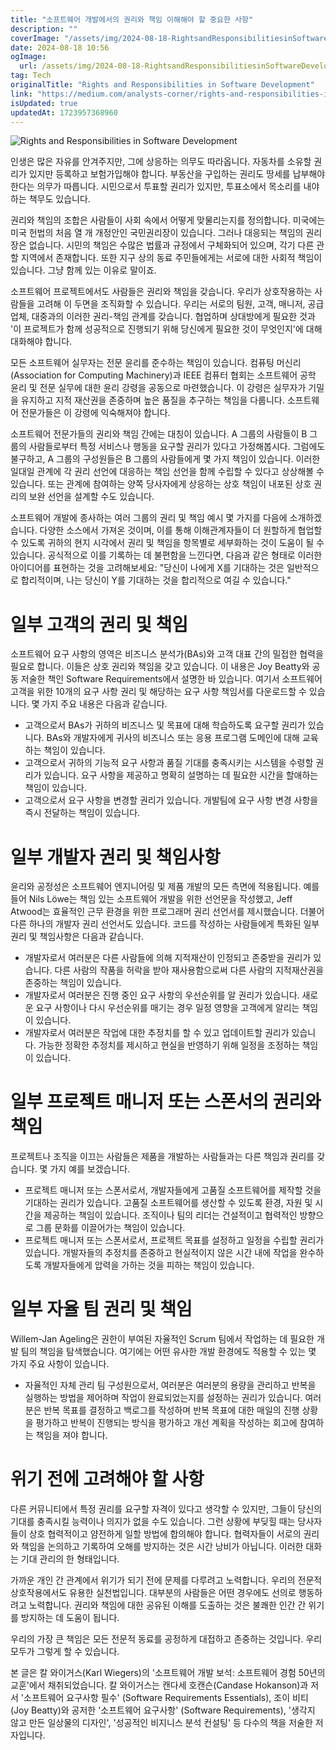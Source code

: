 ```yaml
---
title: "소프트웨어 개발에서의 권리와 책임 이해해야 할 중요한 사항"
description: ""
coverImage: "/assets/img/2024-08-18-RightsandResponsibilitiesinSoftwareDevelopment_0.png"
date: 2024-08-18 10:56
ogImage:
  url: /assets/img/2024-08-18-RightsandResponsibilitiesinSoftwareDevelopment_0.png
tag: Tech
originalTitle: "Rights and Responsibilities in Software Development"
link: "https://medium.com/analysts-corner/rights-and-responsibilities-in-software-development-dc1dc702984a"
isUpdated: true
updatedAt: 1723957368960
---
```


![Rights and Responsibilities in Software Development](/assets/img/2024-08-18-RightsandResponsibilitiesinSoftwareDevelopment_0.png)

인생은 많은 자유를 안겨주지만, 그에 상응하는 의무도 따라옵니다. 자동차를 소유할 권리가 있지만 등록하고 보험가입해야 합니다. 부동산을 구입하는 권리도 땅세를 납부해야 한다는 의무가 따릅니다. 시민으로서 투표할 권리가 있지만, 투표소에서 목소리를 내야 하는 책무도 있습니다.

권리와 책임의 조합은 사람들이 사회 속에서 어떻게 맞물리는지를 정의합니다. 미국에는 미국 헌법의 처음 열 개 개정안인 국민권리장이 있습니다. 그러나 대응되는 책임의 권리장은 없습니다. 시민의 책임은 수많은 법률과 규정에서 구체화되어 있으며, 각기 다른 관할 지역에서 존재합니다. 또한 지구 상의 동료 주민들에게는 서로에 대한 사회적 책임이 있습니다. 그냥 함께 있는 이유로 말이죠.

소프트웨어 프로젝트에서도 사람들은 권리와 책임을 갖습니다. 우리가 상호작용하는 사람들을 고려해 이 두면을 조직화할 수 있습니다. 우리는 서로의 팀원, 고객, 매니저, 공급업체, 대중과의 이러한 권리-책임 관계를 갖습니다. 협업하며 상대방에게 필요한 것과 '이 프로젝트가 함께 성공적으로 진행되기 위해 당신에게 필요한 것이 무엇인지'에 대해 대화해야 합니다.

<div class="content-ad"></div>

모든 소프트웨어 실무자는 전문 윤리를 준수하는 책임이 있습니다. 컴퓨팅 머신리(Association for Computing Machinery)과 IEEE 컴퓨터 협회는 소프트웨어 공학 윤리 및 전문 실무에 대한 윤리 강령을 공동으로 마련했습니다. 이 강령은 실무자가 기밀을 유지하고 지적 재산권을 존중하며 높은 품질을 추구하는 책임을 다룹니다. 소프트웨어 전문가들은 이 강령에 익숙해져야 합니다.

소프트웨어 전문가들의 권리와 책임 간에는 대칭이 있습니다. A 그룹의 사람들이 B 그룹의 사람들로부터 특정 서비스나 행동을 요구할 권리가 있다고 가정해봅시다. 그럼에도 불구하고, A 그룹의 구성원들은 B 그룹의 사람들에게 몇 가지 책임이 있습니다. 이러한 일대일 관계에 각 권리 선언에 대응하는 책임 선언을 함께 수립할 수 있다고 상상해볼 수 있습니다. 또는 관계에 참여하는 양쪽 당사자에게 상응하는 상호 책임이 내포된 상호 권리의 보완 선언을 설계할 수도 있습니다.

소프트웨어 개발에 종사하는 여러 그룹의 권리 및 책임 예시 몇 가지를 다음에 소개하겠습니다. 다양한 소스에서 가져온 것이며, 이를 통해 이해관계자들이 더 원할하게 협업할 수 있도록 귀하의 현지 시각에서 권리 및 책임을 항목별로 세부화하는 것이 도움이 될 수 있습니다. 공식적으로 이를 기록하는 데 불편함을 느낀다면, 다음과 같은 형태로 이러한 아이디어를 표현하는 것을 고려해보세요: "당신이 나에게 X를 기대하는 것은 일반적으로 합리적이며, 나는 당신이 Y를 기대하는 것을 합리적으로 여길 수 있습니다."

# 일부 고객의 권리 및 책임

<div class="content-ad"></div>

소프트웨어 요구 사항의 영역은 비즈니스 분석가(BAs)와 고객 대표 간의 밀접한 협력을 필요로 합니다. 이들은 상호 권리와 책임을 갖고 있습니다. 이 내용은 Joy Beatty와 공동 저술한 책인 Software Requirements에서 설명한 바 있습니다. 여기서 소프트웨어 고객을 위한 10개의 요구 사항 권리 및 해당하는 요구 사항 책임서를 다운로드할 수 있습니다. 몇 가지 주요 내용은 다음과 같습니다.

- 고객으로서 BAs가 귀하의 비즈니스 및 목표에 대해 학습하도록 요구할 권리가 있습니다. BAs와 개발자에게 귀사의 비즈니스 또는 응용 프로그램 도메인에 대해 교육하는 책임이 있습니다.
- 고객으로서 귀하의 기능적 요구 사항과 품질 기대를 충족시키는 시스템을 수령할 권리가 있습니다. 요구 사항을 제공하고 명확히 설명하는 데 필요한 시간을 할애하는 책임이 있습니다.
- 고객으로서 요구 사항을 변경할 권리가 있습니다. 개발팀에 요구 사항 변경 사항을 즉시 전달하는 책임이 있습니다.

# 일부 개발자 권리 및 책임사항

윤리와 공정성은 소프트웨어 엔지니어링 및 제품 개발의 모든 측면에 적용됩니다. 예를 들어 Nils Löwe는 책임 있는 소프트웨어 개발을 위한 선언문을 작성했고, Jeff Atwood는 효율적인 근무 환경을 위한 프로그래머 권리 선언서를 제시했습니다. 더불어 다른 하나의 개발자 권리 선언서도 있습니다. 코드를 작성하는 사람들에게 특화된 일부 권리 및 책임사항은 다음과 같습니다.

<div class="content-ad"></div>

- 개발자로서 여러분은 다른 사람들에 의해 지적재산이 인정되고 존중받을 권리가 있습니다. 다른 사람의 작품을 허락을 받아 재사용함으로써 다른 사람의 지적재산권을 존중하는 책임이 있습니다.
- 개발자로서 여러분은 진행 중인 요구 사항의 우선순위를 알 권리가 있습니다. 새로운 요구 사항이나 다시 우선순위를 매기는 경우 일정 영향을 고객에게 알리는 책임이 있습니다.
- 개발자로서 여러분은 작업에 대한 추정치를 할 수 있고 업데이트할 권리가 있습니다. 가능한 정확한 추정치를 제시하고 현실을 반영하기 위해 일정을 조정하는 책임이 있습니다.

# 일부 프로젝트 매니저 또는 스폰서의 권리와 책임

프로젝트나 조직을 이끄는 사람들은 제품을 개발하는 사람들과는 다른 책임과 권리를 갖습니다. 몇 가지 예를 보겠습니다.

- 프로젝트 매니저 또는 스폰서로서, 개발자들에게 고품질 소프트웨어를 제작할 것을 기대하는 권리가 있습니다. 고품질 소프트웨어를 생산할 수 있도록 환경, 자원 및 시간을 제공하는 책임이 있습니다. 조직이나 팀의 리더는 건설적이고 협력적인 방향으로 그룹 문화를 이끌어가는 책임이 있습니다.
- 프로젝트 매니저 또는 스폰서로서, 프로젝트 목표를 설정하고 일정을 수립할 권리가 있습니다. 개발자들의 추정치를 존중하고 현실적이지 않은 시간 내에 작업을 완수하도록 개발자들에게 압력을 가하는 것을 피하는 책임이 있습니다.

<div class="content-ad"></div>

# 일부 자율 팀 권리 및 책임

Willem-Jan Ageling은 권한이 부여된 자율적인 Scrum 팀에서 작업하는 데 필요한 개발 팀의 책임을 탐색했습니다. 여기에는 어떤 유사한 개발 환경에도 적용할 수 있는 몇 가지 주요 사항이 있습니다.

- 자율적인 자체 관리 팀 구성원으로서, 여러분은 여러분의 용량을 관리하고 반복을 실행하는 방법을 제어하며 작업이 완료되었는지를 설정하는 권리가 있습니다. 여러분은 반복 목표를 결정하고 백로그를 작성하며 반복 목표에 대한 매일의 진행 상황을 평가하고 반복이 진행되는 방식을 평가하고 개선 계획을 작성하는 회고에 참여하는 책임을 져야 합니다.

# 위기 전에 고려해야 할 사항

<div class="content-ad"></div>

다른 커뮤니티에서 특정 권리를 요구할 자격이 있다고 생각할 수 있지만, 그들이 당신의 기대를 충족시킬 능력이나 의지가 없을 수도 있습니다. 그런 상황에 부딪힐 때는 당사자들이 상호 협력적이고 얌전하게 일할 방법에 합의해야 합니다. 협력자들이 서로의 권리와 책임을 논의하고 기록하여 오해를 방지하는 것은 시간 낭비가 아닙니다. 이러한 대화는 기대 관리의 한 형태입니다.

가까운 개인 간 관계에서 위기가 되기 전에 문제를 다루려고 노력합니다. 우리의 전문적 상호작용에서도 유용한 실천법입니다. 대부분의 사람들은 어떤 경우에도 선의로 행동하려고 노력합니다. 권리와 책임에 대한 공유된 이해를 도출하는 것은 불쾌한 인간 간 위기를 방지하는 데 도움이 됩니다.

우리의 가장 큰 책임은 모든 전문적 동료를 공정하게 대접하고 존중하는 것입니다. 우리 모두가 그렇게 할 수 있습니다.

본 글은 칼 와이거스(Karl Wiegers)의 '소프트웨어 개발 보석: 소프트웨어 경험 50년의 교훈'에서 채취되었습니다. 칼 와이거스는 캔다세 호캔슨(Candase Hokanson)과 저서 '소프트웨어 요구사항 필수' (Software Requirements Essentials), 조이 비티(Joy Beatty)와 공저한 '소프트웨어 요구사항' (Software Requirements), '생각지 않고 만든 일상물의 디자인', '성공적인 비지니스 분석 컨설팅' 등 다수의 책을 저술한 저자입니다.
